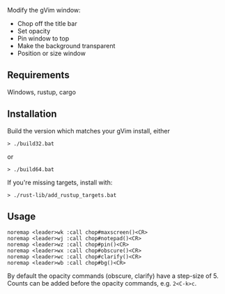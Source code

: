 Modify the gVim window:
- Chop off the title bar
- Set opacity
- Pin window to top
- Make the background transparent
- Position or size window

## Requirements
Windows, rustup, cargo

## Installation

Build the version which matches your gVim install, either

`> ./build32.bat`

or

`> ./build64.bat`

If you're missing targets, install with:

`> ./rust-lib/add_rustup_targets.bat`

## Usage

```
noremap <leader>wk :call chop#maxscreen()<CR>
noremap <leader>wj :call chop#notepad()<CR>
noremap <leader>wz :call chop#pin()<CR>
noremap <leader>wx :call chop#obscure()<CR>
noremap <leader>wc :call chop#clarify()<CR>
noremap <leader>wb :call chop#bg()<CR>
```

By default the opacity commands (obscure, clarify) have a step-size of 5. Counts can be added before the opacity commands, e.g. `2<C-k>c`.
